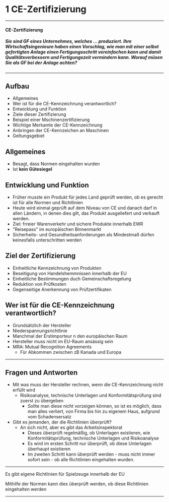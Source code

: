 1 CE-Zertifizierung
====

---

#### CE-Zertifizierung

##### Sie sind GF eines Unternehmes, welches ... produziert. Ihre Wirtschaftsingenieure haben einen Vorschlag, wie man mit einer selbst gefertigten Anlage einen Fertigungsschritt vereinfachen kann und damit Qualitätsverbessern und Fertigungszeit vermindern kann. Worauf müsen Sie als GF bei der Anlage achten?

---

Aufbau
---

- Allgemeines
- Wer ist für die CE-Kennzeichnung verantwortlich?
- Entwicklung und Funktion
- Ziele dieser Zertifizierung
- Beispiel einer Mschinenzertifizierung
- Wichtige Merkamle der CE-Kennzeichnung
- Anbringen der CE-Kennzeichen an Maschinen
- Geltungsgebiet

Allgemeines
----

- Besagt, dass Normen eingehalten wurden
- Ist **kein Gütesiegel**

Entwicklung und Funktion
----

- Früher musste ein Produkt für jedes Land geprüft werden, ob es gerecht ist für alle Normen und Richtlinien
- Heute wird einmal geprüft auf dem Niveau von CE und danach darf in allen Ländern, in denen dies gilt, das Produkt ausgeliefert und verkauft werden.
- Ziel: frreier Warenverkehr und sichere Produkte innerhalb EWR
- "Reisepass" im europäischen Binnenmarkt
- Sicherheits- und Gesundheitsanforderungen als Mindestmaß dürfen keinesfalls unterschritten werden

Ziel der Zertifizierung
----

- Einheitliche Kennzeichnung von Produkten
- Beseitigung von Handelshemmnissen innerhalb der EU
- Einheitliche Bestimmungen duch Gemeinschaftsregelung
- Reduktion von Prüfkosten
- Gegenseitige Anerkennung von Prüfzertifikaten

Wer ist für die CE-Kennzeichnung verantwortlich?
----

- Grundsätzlich der Hersteller
- Niederspannungsrichtlinie
- Manchmal der Erstimporteur n den europäischen Raum
- Hersteller muss nicht im EU-Raum ansässig sein
- MRA: Mutual Recognition Agreements
   - Für Abkommen zwischen zB Kanada und Europa

---

Fragen und Antworten
----

- Mit was muss der Hersteller rechnen, wenn die CE-Kennzeichnung nicht erfüllt wird
   - Risikoanalyse, technische Unterlagen und Konformitätsprüfung sind zuerst zu übergeben
      - Sollte man diese nicht vorzeigen können, so ist es möglich, dass man alles verliert, von Firma bis hin zu eigenem Haus, aufgrund vom Schadensersatz
- Gibt es jemanden, der die Richtlinien überprüft?
   - An sich nicht, aber es gibt das Arbeitsinspektorat
      - Dieses überprüft regelmäßig, ob Unterlagen existieren, wie Konformitätsprüfung, technische Unterlagen und Risikoanalyse
	  - Es wird im ersten Schritt nur überprüft, ob diese Unterlagen überhaupt existieren
	  - Im zweiten Schritt kann überprüft werden - muss nicht immer sofort sein - ob alle Richtlinien eingehalten wurden.

---

Es gibt eigene Richtlinien für Spielzeuge innerhalb der EU

Mithilfe der Normen kann dies überprüft werden, ob diese Richtlinien eingehalten werden

---